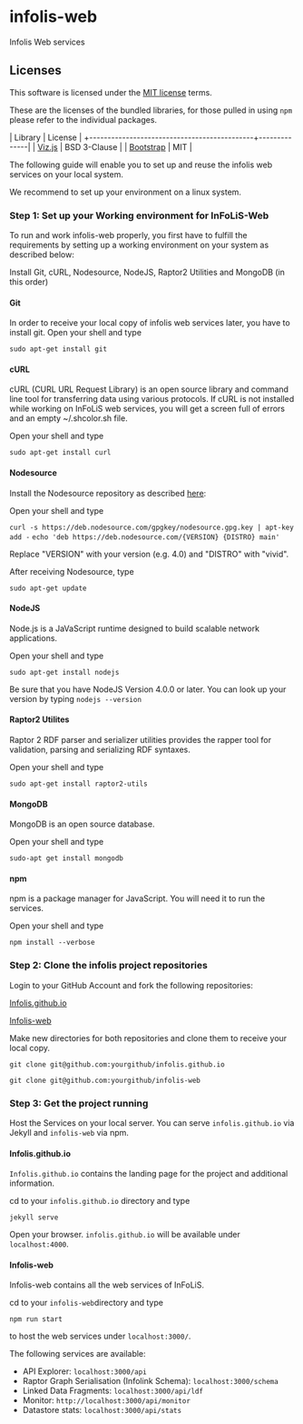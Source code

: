 infolis-web
===========

Infolis Web services

Licenses
--------

This software is licensed under the [MIT license](./LICENSE) terms.

These are the licenses of the bundled libraries, for those pulled in using
`npm` please refer to the individual packages.

| Library                                     | License      |
+---------------------------------------------+--------------|
| [Viz.js](https://github.com/mdaines/viz.js) | BSD 3-Clause |
| [Bootstrap](https://getbootstrap.com)       | MIT          |


The following guide will enable you to set up and reuse the infolis web services on your local system.

We recommend to set up your environment on a linux system.


### Step 1: Set up your Working environment for InFoLiS-Web

To run and work infolis-web properly, you first have to fulfill the requirements by setting up a working environment on your system as described below:

Install Git, cURL, Nodesource, NodeJS, Raptor2 Utilities and MongoDB (in this order)

#### Git
In order to receive your local copy of infolis web services later, you have to install git.
Open your shell and type

`sudo apt-get install git`

#### cURL
cURL (CURL URL Request Library) is an open source library and command line tool for transferring data using various protocols. If cURL is not installed while working on InFoLiS web services, you will get a screen full of errors and an empty ~/.shcolor.sh file.

Open your shell and type

`sudo apt-get install curl`

#### Nodesource
Install the Nodesource repository as described [here](https://github.com/nodesource/distributions#manual-installation):

Open your shell and type

`curl -s https://deb.nodesource.com/gpgkey/nodesource.gpg.key | apt-key add -`
`echo 'deb https://deb.nodesource.com/{VERSION} {DISTRO} main'`

Replace "VERSION" with your version (e.g. 4.0) and "DISTRO" with "vivid".

After receiving Nodesource, type

`sudo apt-get update`

#### NodeJS
Node.js is a JaVaScript runtime designed to build scalable network applications.

Open your shell and type

`sudo apt-get install nodejs`

Be sure that you have NodeJS Version 4.0.0 or later. You can look up your version by typing 
`nodejs --version`

#### Raptor2 Utilites
Raptor 2 RDF parser and serializer utilities provides the rapper tool for validation, parsing and serializing RDF syntaxes.

Open your shell and type

`sudo apt-get install raptor2-utils`

#### MongoDB
MongoDB is an open source database.

Open your shell and type

`sudo-apt get install mongodb`

#### npm
npm is a package manager for JavaScript. You will need it to run the services.

Open your shell and type

`npm install --verbose`

### Step 2: Clone the infolis project repositories

Login to your GitHub Account and fork the following repositories:

[Infolis.github.io](https://github.com/infolis/infolis.github.io)

[Infolis-web](https://github.com/infolis/infolis-web)

Make new directories for both repositories and clone them to receive your local copy.

`git clone git@github.com:yourgithub/infolis.github.io`

`git clone git@github.com:yourgithub/infolis-web`

### Step 3: Get the project running
 
Host the Services on your local server. You can serve `infolis.github.io` via Jekyll and `infolis-web` via npm.

#### Infolis.github.io
`Infolis.github.io` contains the landing page for the project and additional information.

cd to your `infolis.github.io` directory and type

`jekyll serve`

Open your browser. `infolis.github.io` will be available under `localhost:4000`.

#### Infolis-web
Infolis-web contains all the web services of InFoLiS.

cd to your `infolis-web`directory and type

`npm run start`

to host the web services under `localhost:3000/`.

The following services are available:

* API Explorer: `localhost:3000/api`
* Raptor Graph Serialisation (Infolink Schema): `localhost:3000/schema`
* Linked Data Fragments: `localhost:3000/api/ldf`
* Monitor: `http://localhost:3000/api/monitor`
* Datastore stats: `localhost:3000/api/stats`



